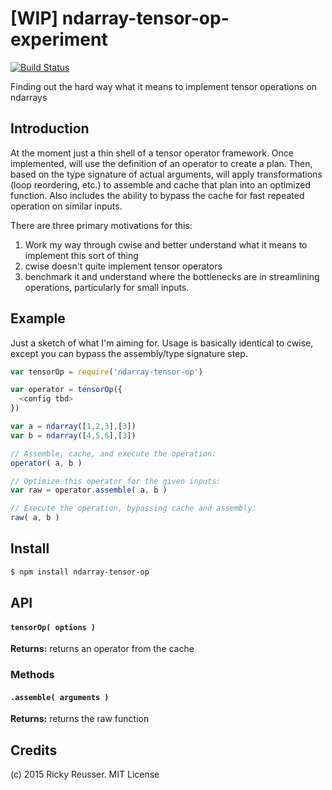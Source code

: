 # [WIP] ndarray-tensor-op-experiment

[![Build Status](https://travis-ci.org/rreusser/ndarray-tensor-op-experiment.svg)](https://travis-ci.org/rreusser/ndarray-tensor-op-experiment)

Finding out the hard way what it means to implement tensor operations on ndarrays


## Introduction

At the moment just a thin shell of a tensor operator framework. Once implemented, will use the definition of an operator to create a plan. Then, based on the type signature of actual arguments, will apply transformations (loop reordering, etc.) to assemble and cache that plan into an optimized function. Also includes the ability to bypass the cache for fast repeated operation on similar inputs.

There are three primary motivations for this:

1. Work my way through cwise and better understand what it means to implement this sort of thing
2. cwise doesn't quite implement tensor operators
3. benchmark it and understand where the bottlenecks are in streamlining operations, particularly for small inputs.


## Example

Just a sketch of what I'm aiming for. Usage is basically identical to cwise, except you can bypass the assembly/type signature step.

```javascript
var tensorOp = require('ndarray-tensor-op')

var operator = tensorOp({
  <config tbd>
})

var a = ndarray([1,2,3],[3])
var b = ndarray([4,5,6],[3])

// Assemble, cache, and execute the operation:
operator( a, b )

// Optimize this operator for the given inputs:
var raw = operator.assemble( a, b )

// Execute the operation, bypassing cache and assembly:
raw( a, b )
```


## Install

```sh
$ npm install ndarray-tensor-op
```


## API

#### `tensorOp( options )`

**Returns:** returns an operator from the cache 

### Methods

#### `.assemble( arguments )`

**Returns:** returns the raw function


## Credits

(c) 2015 Ricky Reusser. MIT License

